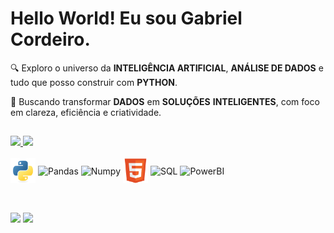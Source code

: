 # Hello World! Eu sou Gabriel Cordeiro.
🔍 Exploro o universo da **INTELIGÊNCIA ARTIFICIAL**, **ANÁLISE DE DADOS** e tudo que posso construir com **PYTHON**.

🚀 Buscando transformar **DADOS** em **SOLUÇÕES** **INTELIGENTES**, com foco em clareza, eficiência e criatividade.

##

<div>
  <a href="https://github.com/Gabriel-Cordeiro-da-Silva">
    <img width="45%"" src="https://github-readme-stats.vercel.app/api?username=Gabriel-Cordeiro-da-Silva&show_icons=true&theme=github_dark&include_all_commits=true&count_private=true"/>
    <img width="40%" src="https://github-readme-stats.vercel.app/api/top-langs/?username=Gabriel-Cordeiro-da-Silva&layout=compact&theme=highcontrast&v=1"/>
  </a>
</div>


<div style="display: inline_block"><br>
  <img align="center" alt="Python" height="40" width="40" src="https://raw.githubusercontent.com/devicons/devicon/master/icons/python/python-original.svg">
  <img align="center" alt="Pandas" height="40" width="40" src="https://cdn.jsdelivr.net/gh/devicons/devicon/icons/pandas/pandas-original.svg">
  <img align="center" alt="Numpy" height="40" width="40" src="https://cdn.jsdelivr.net/gh/devicons/devicon/icons/numpy/numpy-original.svg">
  <img align="center" alt="HTML" height="40" width="40" src="https://raw.githubusercontent.com/devicons/devicon/master/icons/html5/html5-original.svg">
  <img align="center" alt="SQL" height="40" width="40" src="https://cdn.jsdelivr.net/gh/devicons/devicon/icons/mysql/mysql-original.svg">
  <img align="center" alt="PowerBI" height="40" width="40" src="https://upload.wikimedia.org/wikipedia/commons/c/cf/New_Power_BI_Logo.svg">
</div>

<br/>

##

<div> 
  <a href="mailto:Gabrielopes@live.com" target="_blank"><img src="https://img.shields.io/badge/-Outlook-%23333?style=for-the-badge&logo=microsoft-outlook&logoColor=white"></a>
  <a href="https://www.linkedin.com/in/gabriel-cordeiro-da-silva-0444b5238/" target="_blank"><img src="https://img.shields.io/badge/-LinkedIn-%230077B5?style=for-the-badge&logo=linkedin&logoColor=white"></a> 
</div>
